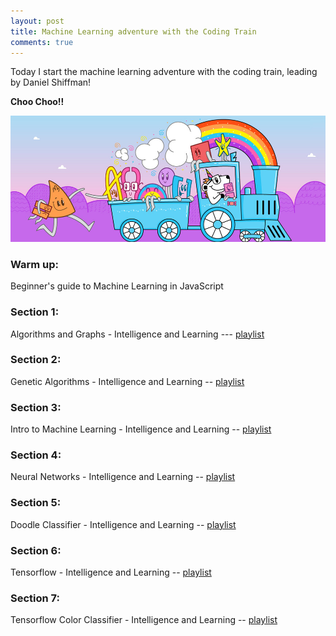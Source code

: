 ```yaml
---
layout: post
title: Machine Learning adventure with the Coding Train
comments: true
---
```


Today I start the machine learning adventure with the coding train, leading by Daniel Shiffman!

<strong>Choo Choo!!</strong>

![](/assets/CodingTrain.jpg)



### Warm up:

Beginner's guide to Machine Learning in JavaScript

### Section 1:

Algorithms and Graphs - Intelligence and Learning --- [playlist](https://www.youtube.com/playlist?list=PLRqwX-V7Uu6bePNiZLnglXUp2LXIjlCdb)

### Section 2:

Genetic Algorithms - Intelligence and Learning -- [playlist](https://www.youtube.com/playlist?list=PLRqwX-V7Uu6bw4n02JP28QDuUdNi3EXxJ)

### Section 3:

Intro to Machine Learning - Intelligence and Learning -- [playlist](https://www.youtube.com/playlist?list=PLRqwX-V7Uu6bCN8LKrcMa6zF4FPtXyXYj)

### Section 4:

Neural Networks - Intelligence and Learning -- [playlist](https://www.youtube.com/playlist?list=PLRqwX-V7Uu6Y7MdSCaIfsxc561QI0U0Tb)

### Section 5:

Doodle Classifier - Intelligence and Learning -- [playlist](https://www.youtube.com/playlist?list=PLRqwX-V7Uu6Zs14zKVuTuit6jApJgoYZQ)

### Section 6:

Tensorflow - Intelligence and Learning -- [playlist](https://www.youtube.com/playlist?list=PLRqwX-V7Uu6YIeVA3dNxbR9PYj4wV31oQ)

### Section 7:

Tensorflow Color Classifier - Intelligence and Learning -- [playlist](https://www.youtube.com/playlist?list=PLRqwX-V7Uu6bmMRCIoTi72aNWHo7epX4L)
